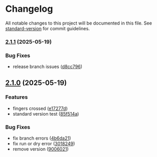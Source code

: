 # Changelog

All notable changes to this project will be documented in this file. See [standard-version](https://github.com/conventional-changelog/standard-version) for commit guidelines.

### [2.1.1](https://github.com/KofoworolaOgunleye/poc/compare/v2.1.0...v2.1.1) (2025-05-19)


### Bug Fixes

* release branch issues ([d8cc796](https://github.com/KofoworolaOgunleye/poc/commit/d8cc796e3726198dee062dadeb4dbe6ccd9d2dd6))

## [2.1.0](https://github.com/KofoworolaOgunleye/poc/compare/v2.0.4...v2.1.0) (2025-05-19)


### Features

* fingers crossed ([e17277d](https://github.com/KofoworolaOgunleye/poc/commit/e17277d5887b702a916794bdea4cc75738c6165e))
* standard version test ([85f514a](https://github.com/KofoworolaOgunleye/poc/commit/85f514ac535c9c56ee4b9c5ded2f096af921b320))


### Bug Fixes

* fix branch errors ([4b6da21](https://github.com/KofoworolaOgunleye/poc/commit/4b6da21bac6ec623c2c9d9c318e3a28d7d1fad9d))
* fix run or dry error ([3018249](https://github.com/KofoworolaOgunleye/poc/commit/301824950b11493884d7997a3a307022da8504c3))
* remove version ([9006021](https://github.com/KofoworolaOgunleye/poc/commit/90060215f102830f0760fb5ab441c0737c0ee0ca))
